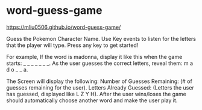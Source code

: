 # word-guess-game

https://mliu0506.github.io/word-guess-game/

Guess the Pokemon Character Name.
Use Key events to listen for the letters that the player will type.
Press any key to get started!


For example,
If the word is madonna, display it like this when the game starts: _ _ _ _ _ _ _.
As the user guesses the correct letters, reveal them: m a d o _  _ a.


The Screen will display the following:
Number of Guesses Remaining: (# of guesses remaining for the user).
Letters Already Guessed: (Letters the user has guessed, displayed like L Z Y H).
After the user wins/loses the game should automatically choose another word and make the user play it.
